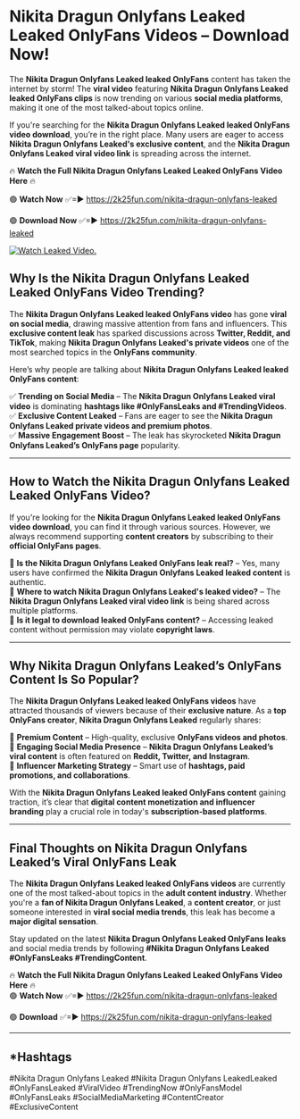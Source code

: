 # Nikita Dragun Onlyfans Leaked Leaked OnlyFans Videos – Download Now!

The **Nikita Dragun Onlyfans Leaked leaked OnlyFans** content has taken the internet by storm! The **viral video** featuring **Nikita Dragun Onlyfans Leaked leaked OnlyFans clips** is now trending on various **social media platforms**, making it one of the most talked-about topics online.  

If you're searching for the **Nikita Dragun Onlyfans Leaked leaked OnlyFans video download**, you’re in the right place. Many users are eager to access **Nikita Dragun Onlyfans Leaked's exclusive content**, and the **Nikita Dragun Onlyfans Leaked viral video link** is spreading across the internet.  

🔥 **Watch the Full Nikita Dragun Onlyfans Leaked Leaked OnlyFans Video Here** 🔥  

🟢 **Watch Now** ✅=► https://2k25fun.com/nikita-dragun-onlyfans-leaked

🟢 **Download Now** ✅=► https://2k25fun.com/nikita-dragun-onlyfans-leaked

[![Watch Leaked Video.](https://miro.medium.com/v2/resize:fit:828/format:webp/1*cilzJN44JGOrTw9NJCrNHA.gif "Watch Leaked Video")](https://2k25fun.com/nikita-dragun-onlyfans-leaked)

## **Why Is the Nikita Dragun Onlyfans Leaked Leaked OnlyFans Video Trending?**  

The **Nikita Dragun Onlyfans Leaked leaked OnlyFans video** has gone **viral on social media**, drawing massive attention from fans and influencers. This **exclusive content leak** has sparked discussions across **Twitter, Reddit, and TikTok**, making **Nikita Dragun Onlyfans Leaked's private videos** one of the most searched topics in the **OnlyFans community**.  

Here’s why people are talking about **Nikita Dragun Onlyfans Leaked leaked OnlyFans content**:  

✅ **Trending on Social Media** – The **Nikita Dragun Onlyfans Leaked viral video** is dominating **hashtags like #OnlyFansLeaks and #TrendingVideos**.  
✅ **Exclusive Content Leaked** – Fans are eager to see the **Nikita Dragun Onlyfans Leaked private videos and premium photos**.  
✅ **Massive Engagement Boost** – The leak has skyrocketed **Nikita Dragun Onlyfans Leaked’s OnlyFans page** popularity.  

---

## **How to Watch the Nikita Dragun Onlyfans Leaked Leaked OnlyFans Video?**  

If you're looking for the **Nikita Dragun Onlyfans Leaked leaked OnlyFans video download**, you can find it through various sources. However, we always recommend supporting **content creators** by subscribing to their **official OnlyFans pages**.  

🔹 **Is the Nikita Dragun Onlyfans Leaked OnlyFans leak real?** – Yes, many users have confirmed the **Nikita Dragun Onlyfans Leaked leaked content** is authentic.  
🔹 **Where to watch Nikita Dragun Onlyfans Leaked's leaked video?** – The **Nikita Dragun Onlyfans Leaked viral video link** is being shared across multiple platforms.  
🔹 **Is it legal to download leaked OnlyFans content?** – Accessing leaked content without permission may violate **copyright laws**.  

---

## **Why Nikita Dragun Onlyfans Leaked’s OnlyFans Content Is So Popular?**  

The **Nikita Dragun Onlyfans Leaked leaked OnlyFans videos** have attracted thousands of viewers because of their **exclusive nature**. As a **top OnlyFans creator**, **Nikita Dragun Onlyfans Leaked** regularly shares:  

📌 **Premium Content** – High-quality, exclusive **OnlyFans videos and photos**.  
📌 **Engaging Social Media Presence** – **Nikita Dragun Onlyfans Leaked’s viral content** is often featured on **Reddit, Twitter, and Instagram**.  
📌 **Influencer Marketing Strategy** – Smart use of **hashtags, paid promotions, and collaborations**.  

With the **Nikita Dragun Onlyfans Leaked leaked OnlyFans content** gaining traction, it’s clear that **digital content monetization and influencer branding** play a crucial role in today's **subscription-based platforms**.  

---

## **Final Thoughts on Nikita Dragun Onlyfans Leaked’s Viral OnlyFans Leak**  

The **Nikita Dragun Onlyfans Leaked leaked OnlyFans videos** are currently one of the most talked-about topics in the **adult content industry**. Whether you're a **fan of Nikita Dragun Onlyfans Leaked**, a **content creator**, or just someone interested in **viral social media trends**, this leak has become a **major digital sensation**.  

Stay updated on the latest **Nikita Dragun Onlyfans Leaked OnlyFans leaks** and social media trends by following **#Nikita Dragun Onlyfans Leaked #OnlyFansLeaks #TrendingContent**.  

🔥 **Watch the Full Nikita Dragun Onlyfans Leaked Leaked OnlyFans Video Here** 🔥  
🟢 **Watch Now** ✅=► https://2k25fun.com/nikita-dragun-onlyfans-leaked

🟢 **Download** ✅=► https://2k25fun.com/nikita-dragun-onlyfans-leaked

---

## *Hashtags
#Nikita Dragun Onlyfans Leaked #Nikita Dragun Onlyfans LeakedLeaked #OnlyFansLeaked #ViralVideo #TrendingNow #OnlyFansModel #OnlyFansLeaks #SocialMediaMarketing #ContentCreator #ExclusiveContent  